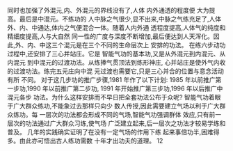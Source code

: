 同时也加强了外混元,内、外混元的界线没有了,人体
内外通透的程度便 大为提高。最后是中混元。不练功的
人中脉之气很少,显不出来,中脉之气练充足了,人体
外、内、中通达,体内之气便混合一体。随着人内外通
透程度提高,人体气的纯度和精细度提高,人与大自然
同一性的广度与深度不断增加,最后便达到人天浑化。因
此,外、内、中这三个混元是在三个不同的生命层次上
安排的功法。
在练六步动功过程中,还安排了三心并站庄。它是
智能气功的基本功,又是从外混元到内混元、从内混元
到中混元的过渡功法。从练捧气贯顶法到练形神庄,
心并站庄是使外气内收的过渡功法。练完五元庄向中混
元过渡也需要它,只是三心并合的位置与意念活动有所
不同。
对于这几步功的推广步骤,1981 年作了以下计划:
1985 年以前推广第一步功,1990 年以前推广第二步功,
1991 年开始推广第三步功,1996 年以后推广中混元各步
功法。为什么这样安排而不早日把全套功法公布于众呢?
智能气功着眼于广大群众练功,不能象过去那样只向少
数人传授,因此需要建立气场以利于广大群众练功。每
一层次的功法都会形成不同的气场,智能气功强调群体
效应,只有前一层次的功法通过广大群众习练,使气场
广泛建立起来,后一层次之功法才较易学练和普及。
几年的实践确实证明了在没有一定气场的作用下练
起来事倍功半,困难得多。由此亦可悟出古人练功需数
十年才出功夫的道理。
12

